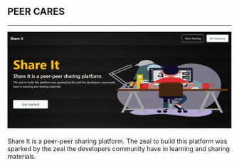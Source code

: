## PEER CARES
-------------

![Peercares Banner](/public/img/shareit-avatar.png "Peercares is the right place to show love")

Share It is a peer-peer sharing platform.
The zeal to build this platform was sparked by the zeal the developers community have in learning and sharing materials.
